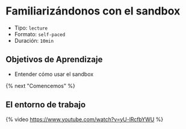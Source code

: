 # Familiarizándonos con el sandbox

- Tipo: `lecture`
- Formato: `self-paced`
- Duración: `10min`

## Objetivos de Aprendizaje

- Entender cómo usar el sandbox

{% next "Comencemos" %}

## El entorno de trabajo

{% video https://www.youtube.com/watch?v=yU-lRcfbYWU %}

